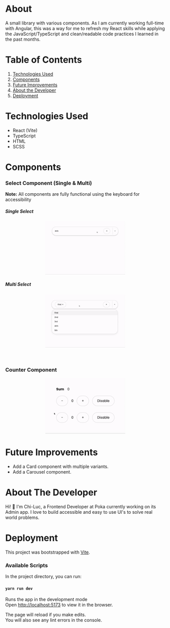 # About

A small library with various components.
As I am currently working full-time with Angular, this was a way for me to refresh my React skills while applying the JavaScript/TypeScript and clean/readable code practices I learned in the past months.

# Table of Contents

1. [Technologies Used](#technologies)
2. [Components](#features)
3. [Future Improvements](#improvements)
4. [About the Developer](#about-me)
5. [Deployment](#deployment)


# <a name="technologies"></a>Technologies Used
- React (Vite)
- TypeScript
- HTML
- SCSS

# <a name="features"></a>Components

### Select Component (Single & Multi)

**Note:**
All components are fully functional using the keyboard for accessibility

##### Single Select
<div align="center"><img src="https://github.com/chilucdiep/component-library/blob/main/public/SingleSelect.gif" width="50%"></div>

##### Multi Select
<div align="center"><img src="https://github.com/chilucdiep/component-library/blob/main/public/MultiSelect.gif" width="50%"></div><br /><br />

### Counter Component
<div align="center"><img src="https://github.com/chilucdiep/component-library/blob/main/public/Counter.gif" width="50%"></div>

# <a name="improvements"></a>Future Improvements

- Add a Card component with multiple variants.
- Add a Carousel component.

# <a name="about-me"></a>About The Developer

Hi! 👋 I'm Chi-Luc, a Frontend Developer at Poka currently working on its Admin app. I love to build accessible and easy to use UI's to solve real world problems.

# <a name="deployment"></a>Deployment

This project was bootstrapped with [Vite](https://vitejs.dev/).

### Available Scripts

In the project directory, you can run:

#### `yarn run dev`

Runs the app in the development mode<br />
Open [http://localhost:5173](http://localhost:5173) to view it in the browser.

The page will reload if you make edits.<br />
You will also see any lint errors in the console.
